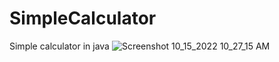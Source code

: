 # SimpleCalculator
Simple calculator in java 
![Screenshot 10_15_2022 10_27_15 AM](https://user-images.githubusercontent.com/78179870/195980033-0bc8fa6c-7004-45fb-adc5-b1b541c0ee6d.png)

